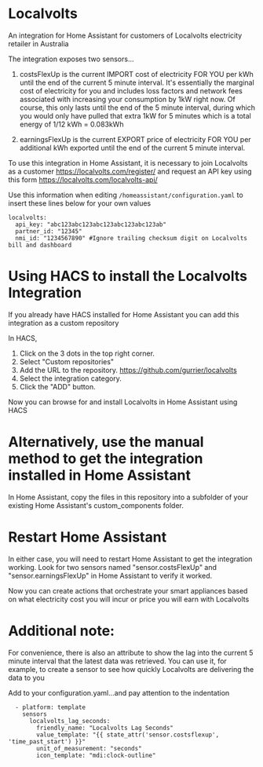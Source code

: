 # Localvolts
An integration for Home Assistant for customers of Localvolts electricity retailer in Australia

The integration exposes two sensors...

1) costsFlexUp is the current IMPORT cost of electricity FOR YOU per kWh until the end of the current 5 minute interval.
It's essentially the marginal cost of electricity for you and includes loss factors and network fees associated with increasing your consumption by 1kW right now.
Of course, this only lasts until the end of the 5 minute interval, during which you would only have pulled that extra 1kW for 5 minutes which is a total energy of 1/12 kWh = 0.083kWh

2) earningsFlexUp is the current EXPORT price of electricity FOR YOU per additional kWh exported until the end of the current 5 minute interval.

To use this integration in Home Assistant, it is necessary to join Localvolts as a customer https://localvolts.com/register/
and request an API key using this form https://localvolts.com/localvolts-api/

Use this information when editing `/homeassistant/configuration.yaml` to insert these lines below for your own values
```
localvolts:
  api_key: "abc123abc123abc123abc123abc123ab"
  partner_id: "12345"
  nmi_id: "1234567890" #Ignore trailing checksum digit on Localvolts bill and dashboard
```

# Using HACS to install the Localvolts Integration

If you already have HACS installed for Home Assistant you can add this integration as a custom repository

In HACS,

1. Click on the 3 dots in the top right corner.
2. Select "Custom repositories"
3. Add the URL to the repository. https://github.com/gurrier/localvolts
4. Select the integration category.
5. Click the "ADD" button.

Now you can browse for and install Localvolts in Home Assistant using HACS


# Alternatively, use the manual method to get the integration installed in Home Assistant

In Home Assistant, copy the files in this repository into a subfolder of your existing Home Assistant's custom_components folder.

# Restart Home Assistant
In either case, you will need to restart Home Assistant to get the integration working.
Look for two sensors named "sensor.costsFlexUp" and "sensor.earningsFlexUp" in Home Assistant to verify it worked.


Now you can create actions that orchestrate your smart appliances based on what electricity cost you will incur or price you will earn with Localvolts


# Additional note: 
For convenience, there is also an attribute to show the lag into the current 5 minute interval that the latest data was retrieved.
You can use it, for example, to create a sensor to see how quickly Localvolts are delivering the data to you

Add to your configuration.yaml...and pay attention to the indentation
```
  - platform: template
    sensors
      localvolts_lag_seconds:
        friendly_name: "Localvolts Lag Seconds"
        value_template: "{{ state_attr('sensor.costsflexup', 'time_past_start') }}"
        unit_of_measurement: "seconds"
        icon_template: "mdi:clock-outline"
```

<!-- HIDDEN until ready on HACS
[![Open your Home Assistant instance and open a repository inside the Home Assistant Community Store.](https://my.home-assistant.io/badges/hacs_repository.svg)](https://my.home-assistant.io/redirect/hacs_repository/?owner=%40gurrier&repository=localvolts&category=integration)
-->
